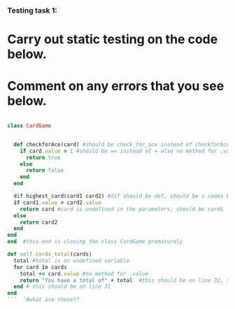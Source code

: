### Testing task 1:

# Carry out static testing on the code below.
# Comment on any errors that you see below.
```ruby

class CardGame


  def checkforAce(card) #should be check_for_ace instead of checkforAce
    if card.value = 1 #should be == instead of = also no method for .value
      return true
    else
      return false
    end
  end

  dif highest_card(card1 card2) #dif should be def, should be a comma between card1 and card 2
  if card1.value > card2.value
    return card #card is undefined in the parameters, should be card1
  else
    return card2 
  end
end
end  #this end is closing the class CardGame prematurely

def self.cards_total(cards)
  total #total is an undefined variable
  for card in cards
    total += card.value #no method for .value
    return "You have a total of" + total  #this should be on line 32, should also be "of "" instead of "of""  
  end # this should be on line 31
end
```  `#what are these??
